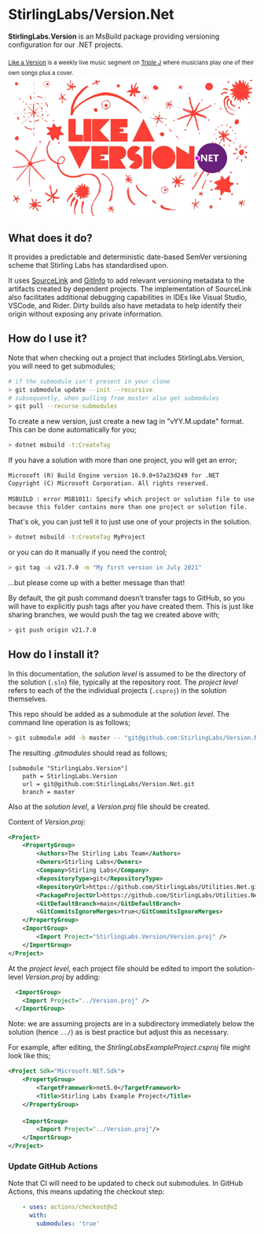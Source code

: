 # StirlingLabs/Version.Net

**StirlingLabs.Version** is an MsBuild package providing versioning configuration for our .NET projects.

<sub>[Like a Version](https://www.abc.net.au/triplej/like-a-version/) is a weekly live music segment on [Triple J](https://www.abc.net.au/triplej/) where musicians play one of their own songs plus a cover.</sub>
![Like a Version.Net](./like-a-version-dotnet.png)

## What does it do?

It provides a predictable and deterministic date-based SemVer versioning scheme that Stirling Labs has standardised upon.

It uses [SourceLink](https://github.com/dotnet/sourcelink/) and [GitInfo](https://github.com/devlooped/GitInfo/) to add relevant versioning metadata to the artifacts created by dependent projects. The implementation of SourceLink also facilitates additional debugging capabilities in IDEs like Visual Studio, VSCode, and Rider. Dirty builds also have metadata to help identify their origin without exposing any private information.

## How do I use it?

Note that when checking out a project that includes StirlingLabs.Version, you will need to get submodules;

```sh
# if the submodule isn't present in your clone
> git submodule update --init --recursive
# subsequently, when pulling from master also get submodules
> git pull --recurse-submodules
```


To create a new version, just create a new tag in "vYY.M.update" format.  This can be done automatically for you;

```sh
> dotnet msbuild -t:CreateTag
```

If you have a solution with more than one project, you will get an error;

```
Microsoft (R) Build Engine version 16.9.0+57a23d249 for .NET
Copyright (C) Microsoft Corporation. All rights reserved.

MSBUILD : error MSB1011: Specify which project or solution file to use because this folder contains more than one project or solution file.
```

That's ok, you can just tell it to just use one of your projects in the solution.

```sh
> dotnet msbuild -t:CreateTag MyProject
```

or you can do it manually if you need the control;

```sh
> git tag -a v21.7.0 -m "My first version in July 2021"
```

...but please come up with a better message than that!

By default, the git push command doesn’t transfer tags to GitHub, so you will have to explicitly push tags after you have created them. This is just like sharing branches, we would push the tag we created above with;

```sh
> git push origin v21.7.0
```

## How do I install it?

In this documentation, the _solution level_ is assumed to be the directory of the solution (`.sln`) file,
typically at the repository root. The _project level_ refers to each of the the individual projects (`.csproj`) in the
solution themselves.

This repo should be added as a submodule at the _solution level_. The command line operation is as follows;

```sh
> git submodule add -b master -- "git@github.com:StirlingLabs/Version.Net.git" "StirlingLabs.Version"
```

The resulting *.gitmodules* should read as follows;

```
[submodule "StirlingLabs.Version"]
    path = StirlingLabs.Version
    url = git@github.com:StirlingLabs/Version.Net.git
    branch = master
```

Also at the _solution level_, a *Version.proj* file should be created.

Content of *Version.proj*:

```xml
<Project>
    <PropertyGroup>
        <Authors>The Stirling Labs Team</Authors>
        <Owners>Stirling Labs</Owners>
        <Company>Stirling Labs</Company>
        <RepositoryType>git</RepositoryType>
        <RepositoryUrl>https://github.com/StirlingLabs/Utilities.Net.git</RepositoryUrl>
        <PackageProjectUrl>https://github.com/StirlingLabs/Utilities.Net</PackageProjectUrl>
        <GitDefaultBranch>main</GitDefaultBranch>
        <GitCommitsIgnoreMerges>true</GitCommitsIgnoreMerges>
    </PropertyGroup>
    <ImportGroup>
        <Import Project="StirlingLabs.Version/Version.proj" />
    </ImportGroup>
</Project>
```

At the _project level_, each project file should be edited to import the solution-level *Version.proj* by adding:

```xml
  <ImportGroup>
    <Import Project="../Version.proj" />
  </ImportGroup>
```

Note: we are assuming projects are in a subdirectory immediately below the solution (hence `../`) as is best practice but adjust this as necessary.

For example, after editing, the *StirlingLabsExampleProject.csproj* file might look like this;

```xml
<Project Sdk="Microsoft.NET.Sdk">
    <PropertyGroup>
        <TargetFramework>net5.0</TargetFramework>
        <Title>Stirling Labs Example Project</Title>
    </PropertyGroup>

    <ImportGroup>
        <Import Project="../Version.proj"/>
    </ImportGroup>
</Project>
```

### Update GitHub Actions

Note that CI will need to be updated to check out submodules.  In GitHub Actions, this means updating the checkout step:

```yaml
    - uses: actions/checkout@v2
      with:
        submodules: 'true'
```
